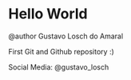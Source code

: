# Hello World
 @author Gustavo Losch do Amaral

 First Git and Github repository :)

 Social Media: @gustavo_losch
